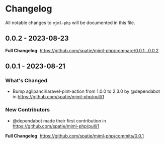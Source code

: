 # Changelog

All notable changes to `mjml-php` will be documented in this file.

## 0.0.2 - 2023-08-23

**Full Changelog**: https://github.com/spatie/mjml-php/compare/0.0.1...0.0.2

## 0.0.1 - 2023-08-21

### What's Changed

- Bump aglipanci/laravel-pint-action from 1.0.0 to 2.3.0 by @dependabot in https://github.com/spatie/mjml-php/pull/1

### New Contributors

- @dependabot made their first contribution in https://github.com/spatie/mjml-php/pull/1

**Full Changelog**: https://github.com/spatie/mjml-php/commits/0.0.1
